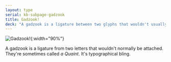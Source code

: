 ```yaml
---
layout: type
serial: kb-subpage-gadzook
title: Gadzook!
deck: "A gadzook is a ligature between two glyphs that wouldn't usually have one."
---
```


![Gadzook!]({{site.url}}/svg/kb/gadzook.svg){:width="90%"}

A gadzook is a ligature from two letters that wouldn't normally be attached. They're sometimes called *a Quaint*. It's typographical bling.